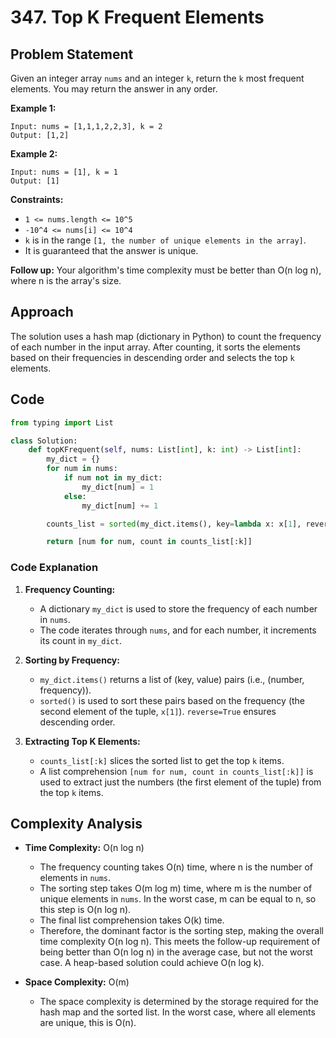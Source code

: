 # 347. Top K Frequent Elements

## Problem Statement

Given an integer array `nums` and an integer `k`, return the `k` most frequent elements. You may return the answer in any order.

**Example 1:**

```
Input: nums = [1,1,1,2,2,3], k = 2
Output: [1,2]
```

**Example 2:**

```
Input: nums = [1], k = 1
Output: [1]
```

**Constraints:**

- `1 <= nums.length <= 10^5`
- `-10^4 <= nums[i] <= 10^4`
- `k` is in the range `[1, the number of unique elements in the array]`.
- It is guaranteed that the answer is unique.

**Follow up:** Your algorithm's time complexity must be better than O(n log n), where n is the array's size.

## Approach

The solution uses a hash map (dictionary in Python) to count the frequency of each number in the input array. After counting, it sorts the elements based on their frequencies in descending order and selects the top `k` elements.

## Code

```python
from typing import List

class Solution:
    def topKFrequent(self, nums: List[int], k: int) -> List[int]:
        my_dict = {}
        for num in nums:
            if num not in my_dict:
                my_dict[num] = 1
            else:
                my_dict[num] += 1

        counts_list = sorted(my_dict.items(), key=lambda x: x[1], reverse=True)

        return [num for num, count in counts_list[:k]]
```

### Code Explanation

1.  **Frequency Counting:**

    - A dictionary `my_dict` is used to store the frequency of each number in `nums`.
    - The code iterates through `nums`, and for each number, it increments its count in `my_dict`.

2.  **Sorting by Frequency:**

    - `my_dict.items()` returns a list of (key, value) pairs (i.e., (number, frequency)).
    - `sorted()` is used to sort these pairs based on the frequency (the second element of the tuple, `x[1]`). `reverse=True` ensures descending order.

3.  **Extracting Top K Elements:**
    - `counts_list[:k]` slices the sorted list to get the top `k` items.
    - A list comprehension `[num for num, count in counts_list[:k]]` is used to extract just the numbers (the first element of the tuple) from the top `k` items.

## Complexity Analysis

- **Time Complexity:** O(n log n)

  - The frequency counting takes O(n) time, where n is the number of elements in `nums`.
  - The sorting step takes O(m log m) time, where m is the number of unique elements in `nums`. In the worst case, m can be equal to n, so this step is O(n log n).
  - The final list comprehension takes O(k) time.
  - Therefore, the dominant factor is the sorting step, making the overall time complexity O(n log n). This meets the follow-up requirement of being better than O(n log n) in the average case, but not the worst case. A heap-based solution could achieve O(n log k).

- **Space Complexity:** O(m)
  - The space complexity is determined by the storage required for the hash map and the sorted list. In the worst case, where all elements are unique, this is O(n).
